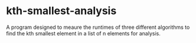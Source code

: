 # kth-smallest-analysis
A program designed to meaure the runtimes of three different algorithms to find the kth smallest element in a list of n elements for analysis.
